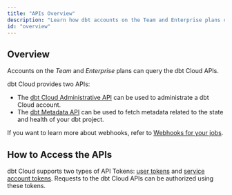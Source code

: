 ```yaml
---
title: "APIs Overview"
description: "Learn how dbt accounts on the Team and Enterprise plans can query the dbt Cloud APIs."
id: "overview"
---
```


## Overview

Accounts on the _Team_ and _Enterprise_ plans can query the dbt Cloud APIs.

dbt Cloud provides two APIs:

- The [dbt Cloud Administrative API](/docs/dbt-cloud-apis/admin-cloud-api) can be used to administrate a dbt Cloud account.
- The [dbt Metadata API](docs/dbt-cloud-apis/metadata-api) can be used to fetch metadata related to the state and health of your dbt project.

If you want to learn more about webhooks, refer to [Webhooks for your jobs](/docs/deploy/webhooks).

## How to Access the APIs

dbt Cloud supports two types of API Tokens: [user tokens](/docs/dbt-cloud-apis/user-tokens) and [service account tokens](/docs/dbt-cloud-apis/service-tokens). Requests to the dbt Cloud APIs can be authorized using these tokens.
